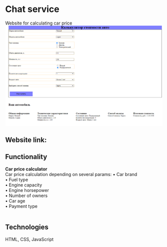 # Chat service <br/>
 Website for calculating car price <br/>
<img src="readme.png" />

## Website link: <br/>
<a target="_blank"></a>



## Functionality <br/>
  <strong>Car price calculator</strong> <br/>
  Car price calculation depending on several params:
	&bull; Car brand<br/>
	&bull; Fuel type<br/>
    &bull; Engine capacity<br/>
    &bull; Engine horsepower<br/>
    &bull; Number of owners<br/>
    &bull; Car age<br/>
    &bull; Payment type<br/><br/>



## Technologies <br/>
HTML, CSS, JavaScript<br/><br/>